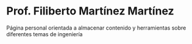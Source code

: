 # Prof. Filiberto Martínez Martínez
Página personal orientada a almacenar contenido y herramientas sobre diferentes temas de ingeniería
